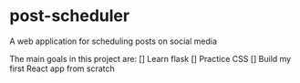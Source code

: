# post-scheduler
A web application for scheduling posts on social media

The main goals in this project are:
[] Learn flask
[] Practice CSS
[] Build my first React app from scratch
